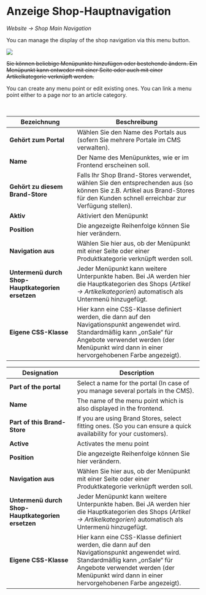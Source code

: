 # Anzeige Shop-Hauptnavigation

*Website → Shop Main Navigation*

You can manage the display of the shop navigation via this menu button. 

![](bild28.png)

~~Sie können beliebige Menüpunkte hinzufügen oder bestehende ändern. Ein Menüpunkt kann entweder mit einer Seite oder auch mit einer Artikelkategorie verknüpft werden.~~

You can create any menu point or edit existing ones. You can link a menu point either to a page nor to an article category. 

<br>

| Bezeichnung | Beschreibung |
| -- | -- |
| **Gehört zum Portal** | Wählen Sie den Name des Portals aus (sofern Sie mehrere Portale im CMS verwalten). |
| **Name** | Der Name des Menüpunktes, wie er im Frontend erscheinen soll. |
| **Gehört zu diesem Brand-Store** | Falls Ihr Shop Brand-Stores verwendet, wählen Sie den entsprechenden aus (so können Sie z.B. Artikel aus Brand-Stores für den Kunden schnell erreichbar zur Verfügung stellen). |
| **Aktiv** | Aktiviert den Menüpunkt |
| **Position** | Die angezeigte Reihenfolge können Sie hier verändern. |
| **Navigation aus** | Wählen Sie hier aus, ob der Menüpunkt mit einer Seite oder einer Produktkategorie verknüpft werden soll. |
| **Untermenü durch Shop-Hauptkategorien ersetzen** | Jeder Menüpunkt kann weitere Unterpunkte haben. Bei JA werden hier die Hauptkategorien des Shops (*Artikel → Artikelkategorien*) automatisch als Untermenü hinzugefügt. |
| **Eigene CSS-Klasse** | Hier kann eine CSS-Klasse definiert werden, die dann auf den Navigationspunkt angewendet wird. Standardmäßig kann „onSale“ für Angebote verwendet werden (der Menüpunkt wird dann in einer hervorgehobenen Farbe angezeigt). |


| Designation | Description |
| -- | -- |
| **Part of the portal** | Select a name for the portal (In case of you manage several portals in the CMS). |
| **Name** | The name of the menu point which is also displayed in the frontend. |
| **Part of this Brand-Store** | If you are using Brand Stores, select fitting ones. (So you can ensure a quick availability for your customers). |
| **Active** | Activates the menu point |
| **Position** | Die angezeigte Reihenfolge können Sie hier verändern. |
| **Navigation aus** | Wählen Sie hier aus, ob der Menüpunkt mit einer Seite oder einer Produktkategorie verknüpft werden soll. |
| **Untermenü durch Shop-Hauptkategorien ersetzen** | Jeder Menüpunkt kann weitere Unterpunkte haben. Bei JA werden hier die Hauptkategorien des Shops (*Artikel → Artikelkategorien*) automatisch als Untermenü hinzugefügt. |
| **Eigene CSS-Klasse** | Hier kann eine CSS-Klasse definiert werden, die dann auf den Navigationspunkt angewendet wird. Standardmäßig kann „onSale“ für Angebote verwendet werden (der Menüpunkt wird dann in einer hervorgehobenen Farbe angezeigt). |
